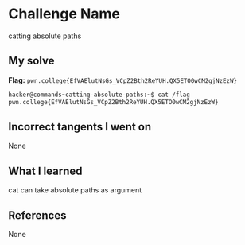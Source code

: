 # Challenge Name
catting absolute paths

## My solve
**Flag:** `pwn.college{EfVAElutNsGs_VCpZ2Bth2ReYUH.QX5ETO0wCM2gjNzEzW}`

```bash
hacker@commands~catting-absolute-paths:~$ cat /flag
pwn.college{EfVAElutNsGs_VCpZ2Bth2ReYUH.QX5ETO0wCM2gjNzEzW}
```

## Incorrect tangents I went on
None

## What I learned
cat can take absolute paths as argument

## References 
None
